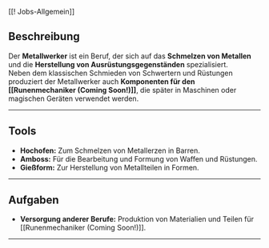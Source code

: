[[‎‎‎‎‎‎! Jobs-Allgemein‎‎]]


## **Beschreibung**

Der **Metallwerker** ist ein Beruf, der sich auf das **Schmelzen von Metallen** und die **Herstellung von Ausrüstungsgegenständen** spezialisiert.  
Neben dem klassischen Schmieden von Schwertern und Rüstungen produziert der Metallwerker auch **Komponenten für den [[Runenmechaniker (Coming Soon!)]]**, die später in Maschinen oder magischen Geräten verwendet werden.

---

## **Tools**

- **Hochofen:** Zum Schmelzen von Metallerzen in Barren.
- **Amboss:** Für die Bearbeitung und Formung von Waffen und Rüstungen.
- **Gießform:** Zur Herstellung von Metallteilen in Formen.

---

## **Aufgaben**

- **Versorgung anderer Berufe:** Produktion von Materialien und Teilen für [[Runenmechaniker (Coming Soon!)]].

---
